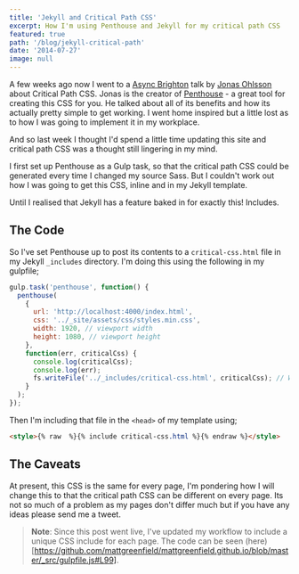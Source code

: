 ```yaml
---
title: 'Jekyll and Critical Path CSS'
excerpt: How I'm using Penthouse and Jekyll for my critical path CSS
featured: true
path: '/blog/jekyll-critical-path'
date: '2014-07-27'
image: null
---
```


A few weeks ago now I went to a [Async Brighton](http://asyncjs.com/) talk by [Jonas Ohlsson](https://twitter.com/pocketjoso) about Critical Path CSS. Jonas is the creator of [Penthouse](https://github.com/pocketjoso/penthouse) - a great tool for creating this CSS for you. He talked about all of its benefits and how its actually pretty simple to get working. I went home inspired but a little lost as to how I was going to implement it in my workplace.

And so last week I thought I'd spend a little time updating this site and critical path CSS was a thought still lingering in my mind.

I first set up Penthouse as a Gulp task, so that the critical path CSS could be generated every time I changed my source Sass. But I couldn't work out how I was going to get this CSS, inline and in my Jekyll template.

Until I realised that Jekyll has a feature baked in for exactly this! Includes.

## The Code

So I've set Penthouse up to post its contents to a `critical-css.html` file in my Jekyll `_includes` directory. I'm doing this using the following in my gulpfile;

```js
gulp.task('penthouse', function() {
  penthouse(
    {
      url: 'http://localhost:4000/index.html',
      css: '../_site/assets/css/styles.min.css',
      width: 1920, // viewport width
      height: 1080, // viewport height
    },
    function(err, criticalCss) {
      console.log(criticalCss);
      console.log(err);
      fs.writeFile('../_includes/critical-css.html', criticalCss); // Write the contents to a jekyll include
    }
  );
});
```

Then I'm including that file in the `<head>` of my template using;

```html
<style>{% raw  %}{% include critical-css.html %}{% endraw %}</style>
```

## The Caveats

At present, this CSS is the same for every page, I'm pondering how I will change this to that the critical path CSS can be different on every page. Its not so much of a problem as my pages don't differ much but if you have any ideas please send me a tweet.

> **Note**: Since this post went live, I've updated my workflow to include a unique CSS include for each page. The code can be seen (here)[https://github.com/mattgreenfield/mattgreenfield.github.io/blob/master/_src/gulpfile.js#L99].
